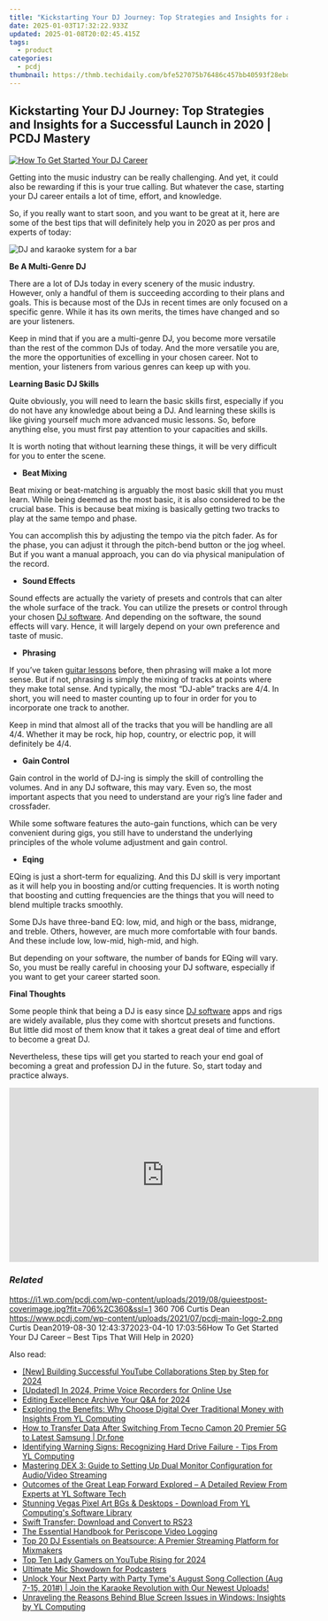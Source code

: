 ```yaml
---
title: "Kickstarting Your DJ Journey: Top Strategies and Insights for a Successful Launch in 2020 | PCDJ Mastery"
date: 2025-01-03T17:32:22.933Z
updated: 2025-01-08T20:02:45.415Z
tags:
  - product
categories:
  - pcdj
thumbnail: https://thmb.techidaily.com/bfe527075b76486c457bb40593f28ebdf4420fa39a7d079da9e7faa5dde71ba1.jpg
---
```


## Kickstarting Your DJ Journey: Top Strategies and Insights for a Successful Launch in 2020 | PCDJ Mastery

[![How To Get Started Your DJ Career](https://i1.wp.com/pcdj.com/wp-content/uploads/2019/08/guieestpost-coverimage.jpg?resize=706%2C321&ssl=1)](https://i1.wp.com/pcdj.com/wp-content/uploads/2019/08/guieestpost-coverimage.jpg?fit=706%2C360&ssl=1 "How To Get Started Your DJ Career")

Getting into the music industry can be really challenging. And yet, it could also be rewarding if this is your true calling. But whatever the case, starting your DJ career entails a lot of time, effort, and knowledge.

So, if you really want to start soon, and you want to be great at it, here are some of the best tips that will definitely help you in 2020 as per pros and experts of today:

![DJ and karaoke system for a bar](https://i0.wp.com/pcdj.com/wp-content/uploads/2019/05/dex3-venue-square.jpg?fit=300%2C300&ssl=1 "DJ and karaoke system for a bar")

**Be A Multi-Genre DJ**

There are a lot of DJs today in every scenery of the music industry. However, only a handful of them is succeeding according to their plans and goals. This is because most of the DJs in recent times are only focused on a specific genre. While it has its own merits, the times have changed and so are your listeners.

Keep in mind that if you are a multi-genre DJ, you become more versatile than the rest of the common DJs of today. And the more versatile you are, the more the opportunities of excelling in your chosen career. Not to mention, your listeners from various genres can keep up with you.

**Learning Basic DJ Skills**

Quite obviously, you will need to learn the basic skills first, especially if you do not have any knowledge about being a DJ. And learning these skills is like giving yourself much more advanced music lessons. So, before anything else, you must first pay attention to your capacities and skills.

It is worth noting that without learning these things, it will be very difficult for you to enter the scene.

* **Beat Mixing**

Beat mixing or beat-matching is arguably the most basic skill that you must learn. While being deemed as the most basic, it is also considered to be the crucial base. This is because beat mixing is basically getting two tracks to play at the same tempo and phase.

You can accomplish this by adjusting the tempo via the pitch fader. As for the phase, you can adjust it through the pitch-bend button or the jog wheel. But if you want a manual approach, you can do via physical manipulation of the record.

* **Sound Effects**

Sound effects are actually the variety of presets and controls that can alter the whole surface of the track. You can utilize the presets or control through your chosen [DJ software](https://tools.techidaily.com/pcdj/products/). And depending on the software, the sound effects will vary. Hence, it will largely depend on your own preference and taste of music.

* **Phrasing**

If you’ve taken [guitar lessons](https://www.sagemusic.co/guitar-lessons-nyc/) before, then phrasing will make a lot more sense. But if not, phrasing is simply the mixing of tracks at points where they make total sense. And typically, the most “DJ-able” tracks are 4/4\. In short, you will need to master counting up to four in order for you to incorporate one track to another.

Keep in mind that almost all of the tracks that you will be handling are all 4/4\. Whether it may be rock, hip hop, country, or electric pop, it will definitely be 4/4.

* **Gain Control**

Gain control in the world of DJ-ing is simply the skill of controlling the volumes. And in any DJ software, this may vary. Even so, the most important aspects that you need to understand are your rig’s line fader and crossfader.

While some software features the auto-gain functions, which can be very convenient during gigs, you still have to understand the underlying principles of the whole volume adjustment and gain control.

* **Eqing**

EQing is just a short-term for equalizing. And this DJ skill is very important as it will help you in boosting and/or cutting frequencies. It is worth noting that boosting and cutting frequencies are the things that you will need to blend multiple tracks smoothly.

Some DJs have three-band EQ: low, mid, and high or the bass, midrange, and treble. Others, however, are much more comfortable with four bands. And these include low, low-mid, high-mid, and high.

But depending on your software, the number of bands for EQing will vary. So, you must be really careful in choosing your DJ software, especially if you want to get your career started soon.

**Final Thoughts**

Some people think that being a DJ is easy since [DJ software](https://tools.techidaily.com/pcdj/products/) apps and rigs are widely available, plus they come with shortcut presets and functions. But little did most of them know that it takes a great deal of time and effort to become a great DJ.

Nevertheless, these tips will get you started to reach your end goal of becoming a great and profession DJ in the future. So, start today and practice always.

<!-- affiliate ads begin -->
<iframe width="560" height="315" src="https://www.youtube.com/embed/w7c5EHp-GDw?si=UTw7lZR0wTmRjp8W" title="YouTube video player" frameborder="0" allow="accelerometer; autoplay; clipboard-write; encrypted-media; gyroscope; picture-in-picture; web-share" referrerpolicy="strict-origin-when-cross-origin" allowfullscreen></iframe>
<!-- affiliate ads end -->

### _Related_

https://i1.wp.com/pcdj.com/wp-content/uploads/2019/08/guieestpost-coverimage.jpg?fit=706%2C360&ssl=1 360 706 Curtis Dean https://www.pcdj.com/wp-content/uploads/2021/07/pcdj-main-logo-2.png Curtis Dean2019-08-30 12:43:372023-04-10 17:03:56How To Get Started Your DJ Career – Best Tips That Will Help in 2020}

<ins class="adsbygoogle"
     style="display:block"
     data-ad-format="autorelaxed"
     data-ad-client="ca-pub-7571918770474297"
     data-ad-slot="1223367746"></ins>

<ins class="adsbygoogle"
     style="display:block"
     data-ad-client="ca-pub-7571918770474297"
     data-ad-slot="8358498916"
     data-ad-format="auto"
     data-full-width-responsive="true"></ins>

<span class="atpl-alsoreadstyle">Also read:</span>
<div><ul>
<li><a href="https://facebook-record-videos.techidaily.com/new-building-successful-youtube-collaborations-step-by-step-for-2024/"><u>[New] Building Successful YouTube Collaborations Step by Step for 2024</u></a></li>
<li><a href="https://screen-recording.techidaily.com/updated-in-2024-prime-voice-recorders-for-online-use/"><u>[Updated] In 2024, Prime Voice Recorders for Online Use</u></a></li>
<li><a href="https://vp-tips.techidaily.com/editing-excellence-archive-your-qanda-for-2024/"><u>Editing Excellence Archive Your Q&A for 2024</u></a></li>
<li><a href="https://win-hot.techidaily.com/exploring-the-benefits-why-choose-digital-over-traditional-money-with-insights-from-yl-computing/"><u>Exploring the Benefits: Why Choose Digital Over Traditional Money with Insights From YL Computing</u></a></li>
<li><a href="https://android-transfer.techidaily.com/how-to-transfer-data-after-switching-from-tecno-camon-20-premier-5g-to-latest-samsung-drfone-by-drfone-transfer-from-android-transfer-from-android/"><u>How to Transfer Data After Switching From Tecno Camon 20 Premier 5G to Latest Samsung | Dr.fone</u></a></li>
<li><a href="https://win-hot.techidaily.com/identifying-warning-signs-recognizing-hard-drive-failure-tips-from-yl-computing/"><u>Identifying Warning Signs: Recognizing Hard Drive Failure - Tips From YL Computing</u></a></li>
<li><a href="https://win-hot.techidaily.com/mastering-dex-3-guide-to-setting-up-dual-monitor-configuration-for-audiovideo-streaming/"><u>Mastering DEX 3: Guide to Setting Up Dual Monitor Configuration for Audio/Video Streaming</u></a></li>
<li><a href="https://win-hot.techidaily.com/outcomes-of-the-great-leap-forward-explored-a-detailed-review-from-experts-at-yl-software-tech/"><u>Outcomes of the Great Leap Forward Explored – A Detailed Review From Experts at YL Software Tech</u></a></li>
<li><a href="https://win-hot.techidaily.com/stunning-vegas-pixel-art-bgs-and-desktops-download-from-yl-computings-software-library/"><u>Stunning Vegas Pixel Art BGs & Desktops - Download From YL Computing's Software Library</u></a></li>
<li><a href="https://hardware-help.techidaily.com/swift-transfer-download-and-convert-to-rs23/"><u>Swift Transfer: Download and Convert to RS23</u></a></li>
<li><a href="https://extra-tips.techidaily.com/the-essential-handbook-for-periscope-video-logging/"><u>The Essential Handbook for Periscope Video Logging</u></a></li>
<li><a href="https://win-hot.techidaily.com/top-20-dj-essentials-on-beatsource-a-premier-streaming-platform-for-mixmakers/"><u>Top 20 DJ Essentials on Beatsource: A Premier Streaming Platform for Mixmakers</u></a></li>
<li><a href="https://facebook-video-share.techidaily.com/top-ten-lady-gamers-on-youtube-rising-for-2024/"><u>Top Ten Lady Gamers on YouTube Rising for 2024</u></a></li>
<li><a href="https://extra-information.techidaily.com/ultimate-mic-showdown-for-podcasters/"><u>Ultimate Mic Showdown for Podcasters</u></a></li>
<li><a href="https://win-hot.techidaily.com/unlock-your-next-party-with-party-tymes-august-song-collection-aug-7-15-201-join-the-karaoke-revolution-with-our-newest-uploads/"><u>Unlock Your Next Party with Party Tyme's August Song Collection (Aug 7-15, 201#) | Join the Karaoke Revolution with Our Newest Uploads!</u></a></li>
<li><a href="https://win-premium.techidaily.com/unraveling-the-reasons-behind-blue-screen-issues-in-windows-insights-by-yl-computing/"><u>Unraveling the Reasons Behind Blue Screen Issues in Windows: Insights by YL Computing</u></a></li>
</ul></div>

